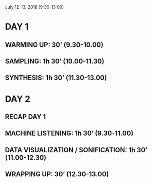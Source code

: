 
July 12-13, 2018 (9:30-13:00)

# DAY 1

## WARMING UP: 30’ (9.30-10.00)

## SAMPLING: 1h 30’ (10.00-11.30)

## SYNTHESIS: 1h 30’ (11.30-13.00)

# DAY 2

## RECAP DAY 1

## MACHINE LISTENING: 1h 30’ (9.30-11.00)

## DATA VISUALIZATION / SONIFICATION: 1h 30’ (11.00-12.30)

## WRAPPING UP: 30’ (12.30-13.00)
